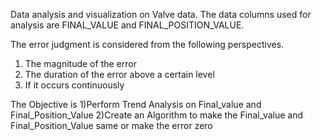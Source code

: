 Data analysis and visualization on Valve data.
The data columns used for analysis are FINAL_VALUE and FINAL_POSITION_VALUE.

The error judgment is considered from the following perspectives.

1. The magnitude of the error
2. The duration of the error above a certain level
3. If it occurs continuously
   
The Objective is
1)Perform Trend Analysis on Final_value and Final_Position_Value
2)Create an Algorithm to make the Final_value and Final_Position_Value same or make the error zero
